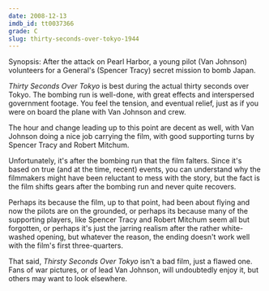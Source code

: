 ```yaml
---
date: 2008-12-13
imdb_id: tt0037366
grade: C
slug: thirty-seconds-over-tokyo-1944
---
```


Synopsis: After the attack on Pearl Harbor, a young pilot (Van Johnson) volunteers for a General's (Spencer Tracy) secret mission to bomb Japan.

_Thirty Seconds Over Tokyo_ is best during the actual thirty seconds over Tokyo. The bombing run is well-done, with great effects and interspersed government footage. You feel the tension, and eventual relief, just as if you were on board the plane with Van Johnson and crew.

The hour and change leading up to this point are decent as well, with Van Johnson doing a nice job carrying the film, with good supporting turns by Spencer Tracy and Robert Mitchum.

Unfortunately, it's after the bombing run that the film falters. Since it's based on true (and at the time, recent) events, you can understand why the filmmakers might have been reluctant to mess with the story, but the fact is the film shifts gears after the bombing run and never quite recovers.

Perhaps its because the film, up to that point, had been about flying and now the pilots are on the grounded, or perhaps its because many of the supporting players, like Spencer Tracy and Robert Mitchum seem all but forgotten, or perhaps it's just the jarring realism after the rather white-washed opening, but whatever the reason, the ending doesn't work well with the film's first three-quarters.

That said, _Thirsty Seconds Over Tokyo_ isn't a bad film, just a flawed one. Fans of war pictures, or of lead Van Johnson, will undoubtedly enjoy it, but others may want to look elsewhere.
